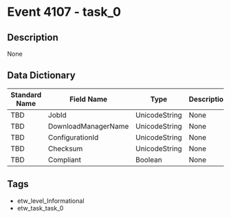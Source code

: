 # Event 4107 - task_0

## Description
None

## Data Dictionary
|Standard Name|Field Name|Type|Description|Sample Value|
|---|---|---|---|---|
|TBD|JobId|UnicodeString|None|`None`|
|TBD|DownloadManagerName|UnicodeString|None|`None`|
|TBD|ConfigurationId|UnicodeString|None|`None`|
|TBD|Checksum|UnicodeString|None|`None`|
|TBD|Compliant|Boolean|None|`None`|

## Tags
* etw_level_Informational
* etw_task_task_0